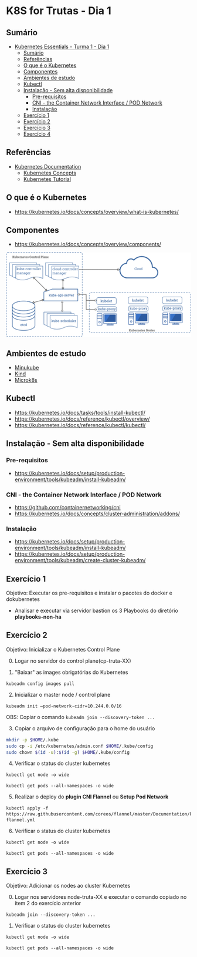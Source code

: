 # K8S for Trutas - Dia 1

## Sumário
- [Kubernetes Essentials - Turma 1 - Dia 1](#kubernetes-essentials---turma-1---dia-1)
  - [Sumário](#sumário)
  - [Referências](#referências)
  - [O que é o Kubernetes](#o-que-é-o-kubernetes)
  - [Componentes](#componentes)
  - [Ambientes de estudo](#ambientes-de-estudo)
  - [Kubectl](#kubectl)
  - [Instalação - Sem alta disponibilidade](#instalação---sem-alta-disponibilidade)
    - [Pre-requisitos](#pre-requisitos)
    - [CNI - the Container Network Interface / POD Network](#cni---the-container-network-interface--pod-network)
    - [Instalação](#instalação)
  - [Exercício 1](#exercício-1)
  - [Exercício 2](#exercício-2)
  - [Exercício 3](#exercício-3)
  - [Exercício 4](#exercício-4)

## Referências

- [Kubernetes Documentation](https://kubernetes.io/docs/home/)
  - [Kubernetes Concepts](https://kubernetes.io/docs/concepts/)
  - [Kubernetes Tutorial](https://kubernetes.io/docs/tutorials/)

## O que é o Kubernetes

- <https://kubernetes.io/docs/concepts/overview/what-is-kubernetes/>

## Componentes

- <https://kubernetes.io/docs/concepts/overview/components/>

![Kubernetes Components](../images/components-of-kubernetes.png)

## Ambientes de estudo

- [Minukube](https://kubernetes.io/docs/setup/learning-environment/minikube/)
- [Kind](https://kind.sigs.k8s.io/docs/user/quick-start/)
- [Microk8s](https://microk8s.io/)

## Kubectl

- <https://kubernetes.io/docs/tasks/tools/install-kubectl/>
- <https://kubernetes.io/docs/reference/kubectl/overview/>
- <https://kubernetes.io/docs/reference/kubectl/kubectl/>

## Instalação - Sem alta disponibilidade

### Pre-requisitos

- <https://kubernetes.io/docs/setup/production-environment/tools/kubeadm/install-kubeadm/>

### CNI - the Container Network Interface / POD Network

- <https://github.com/containernetworking/cni>
- <https://kubernetes.io/docs/concepts/cluster-administration/addons/>

### Instalação

- <https://kubernetes.io/docs/setup/production-environment/tools/kubeadm/install-kubeadm/>
- <https://kubernetes.io/docs/setup/production-environment/tools/kubeadm/create-cluster-kubeadm/>

## Exercício 1

Objetivo: Executar os pre-requisitos e instalar o pacotes do docker e dokubernetes

- Analisar e executar via servidor bastion os 3 Playbooks do diretório **playbooks-non-ha**

## Exercício 2

Objetivo: Inicializar o Kubernetes Control Plane

0. Logar no servidor do control plane(cp-truta-XX)

1. "Baixar" as images obrigatórias do Kubernetes
   
```
kubeadm config images pull
```

2. Inicializar o master node / control plane
   
```
kubeadm init –pod-network-cidr=10.244.0.0/16
```

OBS: Copiar o comando ```kubeadm join --discovery-token ...```

3. Copiar o arquivo de configuração para o home do usuário

```bash
mkdir -p $HOME/.kube
sudo cp -i /etc/kubernetes/admin.conf $HOME/.kube/config
sudo chown $(id -u):$(id -g) $HOME/.kube/config
```

4. Verificar o status do cluster kubernetes

```
kubectl get node -o wide
```

```
kubectl get pods --all-namespaces -o wide
```

5. Realizar o deploy do **plugin CNI Flannel** ou **Setup Pod Network**
   
```
kubectl apply -f https://raw.githubusercontent.com/coreos/flannel/master/Documentation/kube-flannel.yml
```

6. Verificar o status do cluster kubernetes

```
kubectl get node -o wide
```

```
kubectl get pods --all-namespaces -o wide
```

## Exercício 3 

Objetivo: Adicionar os nodes ao cluster Kubernetes

0. Logar nos servidores node-truta-XX e executar o comando copiado no item 2 do exercício anterior

```
kubeadm join --discovery-token ...
```

1. Verificar o status do cluster kubernetes

```
kubectl get node -o wide
```

```
kubectl get pods --all-namespaces -o wide
```
